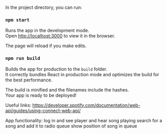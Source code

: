 
In the project directory, you can run:

### `npm start`

Runs the app in the development mode.<br />
Open [http://localhost:3000](http://localhost:3000) to view it in the browser.

The page will reload if you make edits.<br />

### `npm run build`

Builds the app for production to the `build` folder.<br />
It correctly bundles React in production mode and optimizes the build for the best performance.

The build is minified and the filenames include the hashes.<br />
Your app is ready to be deployed!

Useful links:
https://developer.spotify.com/documentation/web-api/guides/using-connect-web-api/


App functionality:
log in and see player and hear song playing
search for a song and add it to radio queue
show position of song in queue

